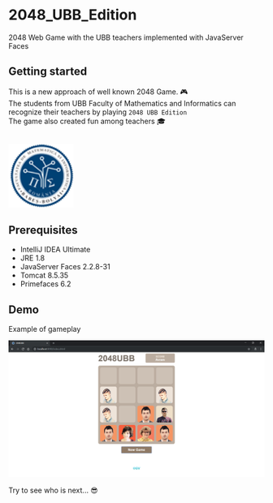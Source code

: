 # 2048_UBB_Edition
2048 Web Game with the UBB teachers implemented with JavaServer Faces

## Getting started
This is a new approach of well known 2048 Game. 🎮  
The students from UBB Faculty of Mathematics and Informatics can recognize their teachers by playing `2048 UBB Edition`  
The game also created fun among teachers 🎓

</br>

<img src="/screenshots/logo.png" width="128">

## Prerequisites
* IntelliJ IDEA Ultimate
* JRE 1.8
* JavaServer Faces 2.2.8-31
* Tomcat 8.5.35
* Primefaces 6.2

## Demo
Example of gameplay

<img src="/screenshots/screenshot1.PNG" width="900">

Try to see who is next...  😎